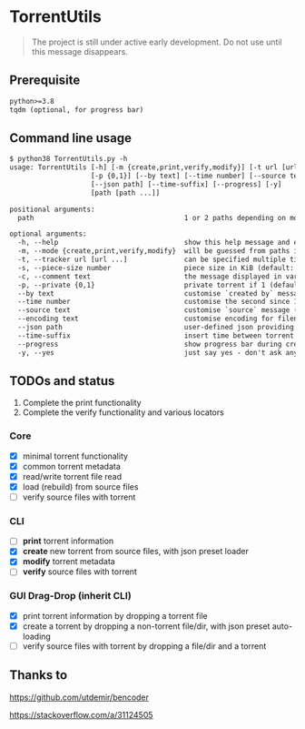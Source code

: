 # TorrentUtils

> The project is still under active early development. Do not use until this message disappears.

## Prerequisite

```txt
python>=3.8
tqdm (optional, for progress bar)
```

## Command line usage

```txt
$ python38 TorrentUtils.py -h
usage: TorrentUtils [-h] [-m {create,print,verify,modify}] [-t url [url ...]] [-s number] [-c text]
                    [-p {0,1}] [--by text] [--time number] [--source text] [--encoding text]
                    [--json path] [--time-suffix] [--progress] [-y]
                    [path [path ...]]

positional arguments:
  path                                     1 or 2 paths depending on mode

optional arguments:
  -h, --help                               show this help message and exit
  -m, --mode {create,print,verify,modify}  will be guessed from paths if not specified
  -t, --tracker url [url ...]              can be specified multiple times
  -s, --piece-size number                  piece size in KiB (default: 4096)
  -c, --comment text                       the message displayed in various clients
  -p, --private {0,1}                      private torrent if 1 (default: 0)
  --by text                                customise `created by` message (default: TorrentUtils)
  --time number                            customise the second since 19700101 (default: now)
  --source text                            customise `source` message (will change torrent hash)
  --encoding text                          customise encoding for filenames (default: UTF-8)
  --json path                              user-defined json providing metadata preset
  --time-suffix                            insert time between torrent filename and extension
  --progress                               show progress bar during creating torrent
  -y, --yes                                just say yes - don't ask any question
```

## TODOs and status

1. Complete the print functionality
2. Complete the verify functionality and various locators

### Core

- [x] minimal torrent functionality
- [x] common torrent metadata
- [x] read/write torrent file read
- [x] load (rebuild) from source files
- [ ] verify source files with torrent

### CLI

- [ ] **print** torrent information
- [x] **create** new torrent from source files, with json preset loader
- [x] **modify** torrent metadata
- [ ] **verify** source files with torrent

### GUI Drag-Drop (inherit CLI)

- [x] print torrent information by dropping a torrent file
- [x] create a torrent by dropping a non-torrent file/dir, with json preset auto-loading
- [ ] verify source files with torrent by dropping a file/dir and a torrent

## Thanks to

<https://github.com/utdemir/bencoder>

<https://stackoverflow.com/a/31124505>
